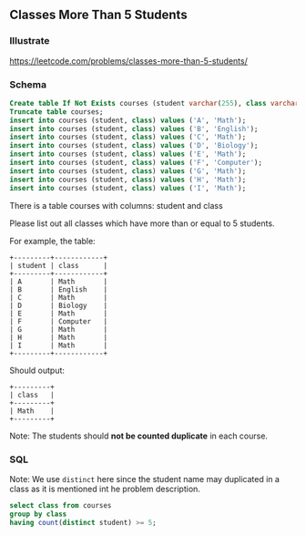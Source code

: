## Classes More Than 5 Students
### Illustrate
<https://leetcode.com/problems/classes-more-than-5-students/>

### Schema
```sql
Create table If Not Exists courses (student varchar(255), class varchar(255));
Truncate table courses;
insert into courses (student, class) values ('A', 'Math');
insert into courses (student, class) values ('B', 'English');
insert into courses (student, class) values ('C', 'Math');
insert into courses (student, class) values ('D', 'Biology');
insert into courses (student, class) values ('E', 'Math');
insert into courses (student, class) values ('F', 'Computer');
insert into courses (student, class) values ('G', 'Math');
insert into courses (student, class) values ('H', 'Math');
insert into courses (student, class) values ('I', 'Math');
```

There is a table courses with columns: student and class

Please list out all classes which have more than or equal to 5 students.

For example, the table:

```
+---------+------------+
| student | class      |
+---------+------------+
| A       | Math       |
| B       | English    |
| C       | Math       |
| D       | Biology    |
| E       | Math       |
| F       | Computer   |
| G       | Math       |
| H       | Math       |
| I       | Math       |
+---------+------------+
```

Should output:

```
+---------+
| class   |
+---------+
| Math    |
+---------+
```

Note:
The students should **not be counted duplicate** in each course.

### SQL
Note: We use `distinct` here since the student name may duplicated in a class as it is mentioned int he problem description.

```sql
select class from courses
group by class
having count(distinct student) >= 5;
```